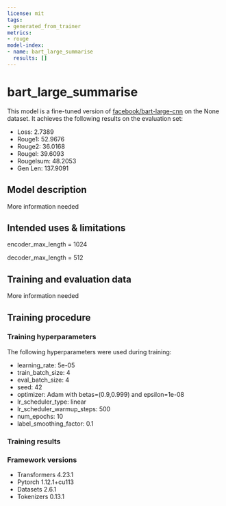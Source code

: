 ```yaml
---
license: mit
tags:
- generated_from_trainer
metrics:
- rouge
model-index:
- name: bart_large_summarise
  results: []
---
```


<!-- This model card has been generated automatically according to the information the Trainer had access to. You
should probably proofread and complete it, then remove this comment. -->

# bart_large_summarise

This model is a fine-tuned version of [facebook/bart-large-cnn](https://huggingface.co/facebook/bart-large-cnn) on the None dataset.
It achieves the following results on the evaluation set:
- Loss: 2.7389
- Rouge1: 52.9676
- Rouge2: 36.0168
- Rougel: 39.6093
- Rougelsum: 48.2053
- Gen Len: 137.9091

## Model description

More information needed

## Intended uses & limitations

encoder_max_length = 1024
  
decoder_max_length = 512

## Training and evaluation data

More information needed

## Training procedure

### Training hyperparameters

The following hyperparameters were used during training:
- learning_rate: 5e-05
- train_batch_size: 4
- eval_batch_size: 4
- seed: 42
- optimizer: Adam with betas=(0.9,0.999) and epsilon=1e-08
- lr_scheduler_type: linear
- lr_scheduler_warmup_steps: 500
- num_epochs: 10
- label_smoothing_factor: 0.1

### Training results



### Framework versions

- Transformers 4.23.1
- Pytorch 1.12.1+cu113
- Datasets 2.6.1
- Tokenizers 0.13.1
